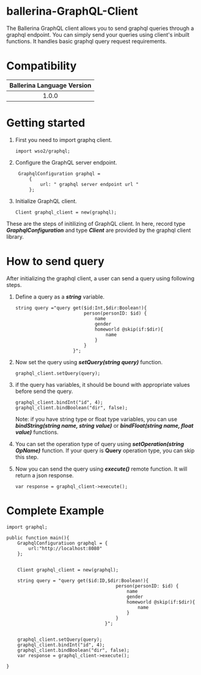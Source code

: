 # ballerina-GraphQL-Client

The Ballerina GraphQL client allows you to send graphql queries through a graphql endpoint. You can simply send your queries using client's inbuilt functions. It handles basic graphql query request requirements.

# Compatibility

| Ballerina Language Version | 
|:--------------------------:|
|         1.0.0              |

# Getting started
 
1. First you need to import graphq client.
    ```Ballerina 
    import wso2/graphql;   
    ```

2. Configure the GraphQL server endpoint.
   ```
    GraphqlConfiguration graphql = 
        {
            url: " graphql server endpoint url "
        };
    ```

3. Initialize GraphQL client.
   ```
   Client graphql_client = new(graphql);
   ```

These are the steps of initilizing of GraphQL client. In here, record type ***GraphqlConfiguration*** and type ***Client*** are provided by the graphql client library.

# How to send query
After initializing the graphql client, a user can send a query using following steps.

1. Define a query as a ***string*** variable.
   ```
   string query ="query get($id:Int,$dir:Boolean!){
                            person(personID: $id) {
                                name
                                gender
                                homeworld @skip(if:$dir){
                                    name
                                }
                            }
                        }";
    ```
2. Now set the query using ***setQuery(string query)*** function. 
    ```
    graphql_client.setQuery(query);
    ```

3. if the query has variables, it should be bound with appropriate values before send the query.
    ```
    graphql_client.bindInt("id", 4);
    graphql_client.bindBoolean("dir", false);
    ```
    Note:
        if you have string type or float type variables, you can use ***bindString(string name, string value)*** or ***bindFloat(string name, float value)*** functions.

4. You can set the operation type of query using ***setOperation(string OpName)*** function. If your query is **Query** operation type, you can skip this step.

5. Now you can send the query using ***execute()*** remote function. It will return a json response.
   ```
   var response = graphql_client->execute();
   ```
# Complete Example
```
import graphql;

public function main(){
    GraphqlConfiguratiuon graphql = {
        url:"http://localhost:8080"
    };


    Client graphql_client = new(graphql);

    string query = "query get($id:ID,$dir:Boolean!){
                                        person(personID: $id) {
                                            name
                                            gender
                                            homeworld @skip(if:$dir){
                                                name
                                            }
                                        }
                                    }";


    graphql_client.setQuery(query);
    graphql_client.bindInt("id", 4);
    graphql_client.bindBoolean("dir", false);
    var response = graphql_client->execute();

}

